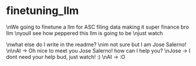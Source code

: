 # finetuning_llm


\nWe going to finetune a llm for ASC filing data making it super finance bro llm 
\nyoull see how peppered this llm is going to be 
\njust watch 

\nwhat else do I write in the readme?
\nim not sure but I am Jose Salerno!
\n\nAI -> Oh nice to meet you Jose Salerno! how can I help you?
\nJose -> I dont need your help bud, just watch! :)
\nAI -> :O 
